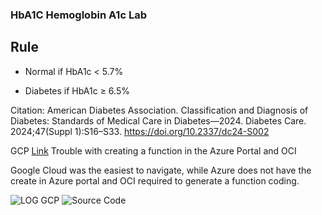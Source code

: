 ### HbA1C  Hemoglobin A1c Lab
## Rule
- Normal if HbA1c < 5.7%

- Diabetes if HbA1c ≥ 6.5%

Citation:
American Diabetes Association. Classification and Diagnosis of Diabetes: Standards of Medical Care in Diabetes—2024. Diabetes Care. 2024;47(Suppl 1):S16–S33.
https://doi.org/10.2337/dc24-S002

GCP [Link](https://serverless504-543241179392.europe-west1.run.app)
Trouble with creating a function in the Azure Portal and OCI

Google Cloud was the easiest to navigate, while Azure does not have the create in Azure portal and OCI required to generate a function coding.

![LOG GCP](<../../Pictures/Screenshots/Screenshot 2025-10-21 233910.png>)
![Source Code](<../../Pictures/Screenshots/Screenshot 2025-10-21 233944.png>)